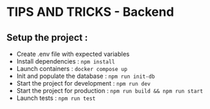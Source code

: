 # TIPS AND TRICKS - Backend

## Setup the project :

- Create .env file with expected variables
- Install dependencies : ``npm install``
- Launch containers : ``docker compose up``
- Init and populate the database : ``npm run init-db``
- Start the project for development : ``npm run dev``
- Start the project for production : ``npm run build && npm run start``
- Launch tests : ``npm run test``

